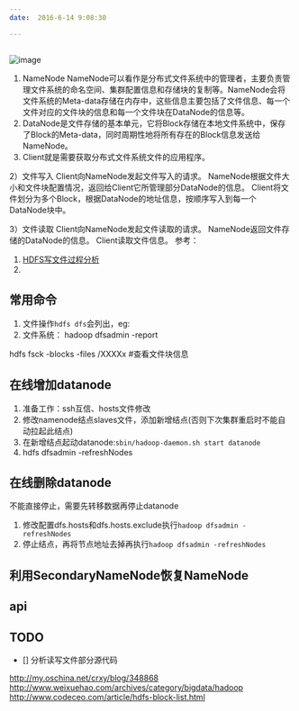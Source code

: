 ```yaml
---
date:  2016-6-14 9:08:30

---
```




##
![image](http://hadoop.apache.org/docs/r2.6.4/hadoop-project-dist/hadoop-hdfs/images/hdfsarchitecture.png)
1. NameNode
         NameNode可以看作是分布式文件系统中的管理者，主要负责管理文件系统的命名空间、集群配置信息和存储块的复制等。NameNode会将文件系统的Meta-data存储在内存中，这些信息主要包括了文件信息、每一个文件对应的文件块的信息和每一个文件块在DataNode的信息等。
2. DataNode是文件存储的基本单元，它将Block存储在本地文件系统中，保存了Block的Meta-data，同时周期性地将所有存在的Block信息发送给NameNode。
3. Client就是需要获取分布式文件系统文件的应用程序。



2）文件写入
    Client向NameNode发起文件写入的请求。
    NameNode根据文件大小和文件块配置情况，返回给Client它所管理部分DataNode的信息。
    Client将文件划分为多个Block，根据DataNode的地址信息，按顺序写入到每一个DataNode块中。

3）文件读取
    Client向NameNode发起文件读取的请求。
    NameNode返回文件存储的DataNode的信息。
    Client读取文件信息。
参考：
1. [HDFS写文件过程分析](http://shiyanjun.cn/archives/942.html)
2. 
## 常用命令  
1. 文件操作`hdfs dfs`会列出，eg:
2. 文件系统：
hadoop dfsadmin -report  


hdfs fsck -blocks -files /XXXXx  #查看文件块信息

## 在线增加datanode 
1. 准备工作：ssh互信、hosts文件修改
2. 修改namenode结点slaves文件，添加新增结点(否则下次集群重启时不能自动拉起此结点)
3. 在新增结点起动datanode:`sbin/hadoop-daemon.sh start datanode`
4. hdfs dfsadmin -refreshNodes

## 在线删除datanode 
不能直接停止，需要先转移数据再停止datanode
1. 修改配置dfs.hosts和dfs.hosts.exclude执行`hadoop dfsadmin -refreshNodes`
2. 停止结点，再将节点地址去掉再执行`hadoop dfsadmin -refreshNodes`
 
## 利用SecondaryNameNode恢复NameNode



## api




## TODO
- [] 分析读写文件部分源代码





http://my.oschina.net/crxy/blog/348868
http://www.weixuehao.com/archives/category/bigdata/hadoop
http://www.codeceo.com/article/hdfs-block-list.html